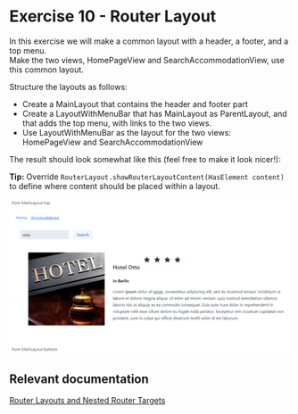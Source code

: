 # Exercise 10 - Router Layout

In this exercise we will make a common layout with a header, a footer, and a top menu.  
Make the two views, HomePageView and SearchAccommodationView, use this common layout.

Structure the layouts as follows:
* Create a MainLayout that contains the header and footer part
* Create a LayoutWithMenuBar that has MainLayout as ParentLayout, and that adds the top menu, with links to the two views.
* Use LayoutWithMenuBar as the layout for the two views: HomePageView and SearchAccommodationView

The result should look somewhat like this (feel free to make it look nicer!):

**Tip:** Override `RouterLayout.showRouterLayoutContent(HasElement content)` to define where content should be placed within a layout.

![screenshot](exercise.png)

## Relevant documentation
[Router Layouts and Nested Router Targets](https://vaadin.com/docs/v14/flow/routing/tutorial-router-layout.html)  
